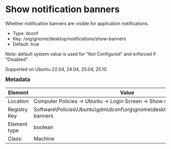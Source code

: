 # Show notification banners

Whether notification banners are visible for application notifications.

- Type: dconf
- Key: /org/gnome/desktop/notifications/show-banners
- Default: true

Note: default system value is used for "Not Configured" and enforced if "Disabled".

Supported on Ubuntu 22.04, 24.04, 25.04, 25.10.



<span style="font-size: larger;">**Metadata**</span>

| Element      | Value            |
| ---          | ---              |
| Location     | Computer Policies -> Ubuntu -> Login Screen -> Show notification banners    |
| Registry Key | Software\Policies\Ubuntu\gdm\dconf\org\gnome\desktop\notifications\show-banners         |
| Element type | boolean |
| Class:       | Machine       |
